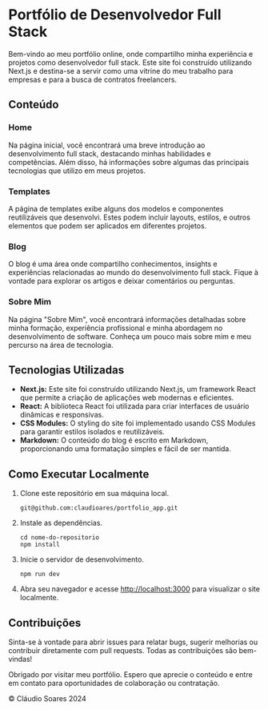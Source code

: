 # Portfólio de Desenvolvedor Full Stack

Bem-vindo ao meu portfólio online, onde compartilho minha experiência e projetos como desenvolvedor full stack. Este site foi construído utilizando Next.js e destina-se a servir como uma vitrine do meu trabalho para empresas e para a busca de contratos freelancers.

## Conteúdo

### Home

Na página inicial, você encontrará uma breve introdução ao desenvolvimento full stack, destacando minhas habilidades e competências. Além disso, há informações sobre algumas das principais tecnologias que utilizo em meus projetos.

### Templates

A página de templates exibe alguns dos modelos e componentes reutilizáveis que desenvolvi. Estes podem incluir layouts, estilos, e outros elementos que podem ser aplicados em diferentes projetos.

### Blog

O blog é uma área onde compartilho conhecimentos, insights e experiências relacionadas ao mundo do desenvolvimento full stack. Fique à vontade para explorar os artigos e deixar comentários ou perguntas.

### Sobre Mim

Na página "Sobre Mim", você encontrará informações detalhadas sobre minha formação, experiência profissional e minha abordagem no desenvolvimento de software. Conheça um pouco mais sobre mim e meu percurso na área de tecnologia.

## Tecnologias Utilizadas

- **Next.js:** Este site foi construído utilizando Next.js, um framework React que permite a criação de aplicações web modernas e eficientes.
- **React:** A biblioteca React foi utilizada para criar interfaces de usuário dinâmicas e responsivas.
- **CSS Modules:** O styling do site foi implementado usando CSS Modules para garantir estilos isolados e reutilizáveis.
- **Markdown:** O conteúdo do blog é escrito em Markdown, proporcionando uma formatação simples e fácil de ser mantida.

## Como Executar Localmente

1. Clone este repositório em sua máquina local.

   ```
   git@github.com:claudioares/portfolio_app.git
   ```
2. Instale as dependências.

   ```
   cd nome-do-repositorio
   npm install
   ```
3. Inicie o servidor de desenvolvimento.

   ```
   npm run dev
   ```
4. Abra seu navegador e acesse [http://localhost:3000]() para visualizar o site localmente.

## Contribuições

Sinta-se à vontade para abrir issues para relatar bugs, sugerir melhorias ou contribuir diretamente com pull requests. Todas as contribuições são bem-vindas!

Obrigado por visitar meu portfólio. Espero que aprecie o conteúdo e entre em contato para oportunidades de colaboração ou contratação.



© Cláudio Soares 2024
